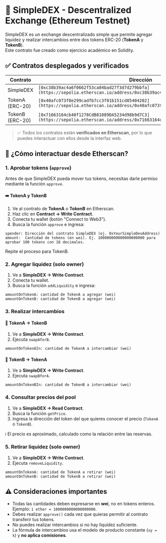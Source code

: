 
# 📄 SimpleDEX - Descentralized Exchange (Ethereum Testnet)

SimpleDEX es un exchange descentralizado simple que permite agregar liquidez y realizar intercambios entre dos tokens ERC-20 (**TokenA** y **TokenB**).  
Este contrato fue creado como ejercicio académico en Solidity.

## ✅ Contratos desplegados y verificados

| Contrato         | Dirección                            |
|------------------|--------------------------------------|
| SimpleDEX        | `[0xc38b39ac4a6f0662f53ca84bad27f3d7d279bbfa](https://sepolia.etherscan.io/address/0xc38b39ac4a6f0662f53ca84bad27f3d7d279bbfa)`|
| TokenA (ERC-20)  | `[0x40afc073f0e299cadfb7cc3f01b151cd85404202](https://sepolia.etherscan.io/address/0x40afc073f0e299cadfb7cc3f01b151cd85404202)`|
| TokenB (ERC-20)  | `[0x71663164cb40f1278CdB81089DA5234d98b9d7C3](https://sepolia.etherscan.io/address/0x71663164cb40f1278CdB81089DA5234d98b9d7C3)`|

> ✅ Todos los contratos están **verificados en Etherscan**, por lo que puedes interactuar con ellos desde la interfaz web.

## 🔧 ¿Cómo interactuar desde Etherscan?

### 1. Aprobar tokens (`approve`)

Antes de que SimpleDEX pueda mover tus tokens, necesitas darle permiso mediante la función `approve`.

#### ➡️ TokenA y TokenB

1. Ve al contrato de **TokenA** o **TokenB** en Etherscan.
2. Haz clic en **Contract → Write Contract**.
3. Conecta tu wallet (botón "Connect to Web3").
4. Busca la función `approve` e ingresa:

```
spender: Dirección del contrato SimpleDEX (ej. 0xYourSimpleDexAddress)
amount:  Cantidad de tokens (en wei). Ej. 100000000000000000000 para aprobar 100 tokens con 18 decimales.
```

Repite el proceso para TokenB.

### 2. Agregar liquidez (solo owner)

1. Ve a **SimpleDEX → Write Contract**.
2. Conecta tu wallet.
3. Busca la función `addLiquidity` e ingresa:

```
amountOnTokenA: cantidad de TokenA a agregar (wei)
amountOnTokenB: cantidad de TokenB a agregar (wei)
```

### 3. Realizar intercambios

#### 🔁 TokenA → TokenB

1. Ve a **SimpleDEX → Write Contract**.
2. Ejecuta `swapAforB`.

```
amountOnTokenAIn: cantidad de TokenA a intercambiar (wei)
```

#### 🔁 TokenB → TokenA

1. Ve a **SimpleDEX → Write Contract**.
2. Ejecuta `swapBforA`.

```
amountOnTokenBIn: cantidad de TokenB a intercambiar (wei)
```

### 4. Consultar precios del pool

1. Ve a **SimpleDEX → Read Contract**.
2. Busca la función `getPrice`.
3. Ingresa la dirección del token del que quieres conocer el precio (`TokenA` o `TokenB`).

ℹ️ El precio es aproximado, calculado como la relación entre las reservas.

### 5. Retirar liquidez (solo owner)

1. Ve a **SimpleDEX → Write Contract**.
2. Ejecuta `removeLiquidity`.

```
amountOnTokenA: cantidad de TokenA a retirar (wei)
amountOnTokenB: cantidad de TokenB a retirar (wei)
```

## ⚠️ Consideraciones importantes

- Todas las cantidades deben expresarse en **wei**, no en tokens enteros.  
  Ejemplo: `1 ether = 1000000000000000000`.
- Debes realizar `approve()` cada vez que quieras permitir al contrato transferir tus tokens.
- No puedes realizar intercambios si no hay liquidez suficiente.
- La fórmula de intercambios usa el modelo de producto constante (`xy = k`) y **no aplica comisiones**.
